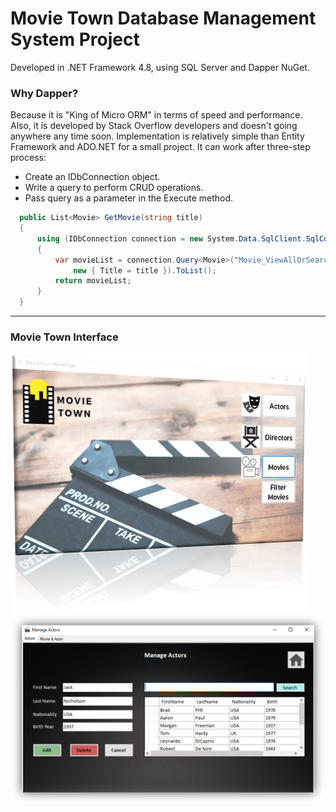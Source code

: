 # Movie Town Database Management System Project

Developed in .NET Framework 4.8, using SQL Server and Dapper NuGet.

### Why Dapper?
Because it is "King of Micro ORM" in terms of speed and performance. Also, it is developed by Stack Overflow developers and doesn't going anywhere any time soon.
Implementation is relatively simple than Entity Framework and ADO.NET for a small project. It can work after three-step process:
- Create an IDbConnection object.
- Write a query to perform CRUD operations.
- Pass query as a parameter in the Execute method.

```csharp
  public List<Movie> GetMovie(string title)
  {
      using (IDbConnection connection = new System.Data.SqlClient.SqlConnection(Helper.CnnVal("MovieDatabaseDB")))
      {
          var movieList = connection.Query<Movie>("Movie_ViewAllOrSearchByTitle @Title",
              new { Title = title }).ToList();
          return movieList;
      }
  }
```
--------------
### Movie Town Interface
![Home][homepage]
![ui][ui]

[homepage]: images/MovieTown_Homepage.png "MovieTown_Homepage"
[ui]: images/MovieTown_UI2.png "MovieTown_UI2"
